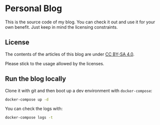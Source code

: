 Personal Blog
=============

This is the source code of my blog. You can check it out and use it for your own benefit.
Just keep in mind the licensing constraints.

## License
The contents of the articles of this blog are under [CC BY-SA 4.0][cc-by-sa].

Please stick to the usage allowed by the licenses.

## Run the blog locally
Clone it with git and then boot up a dev environment with `docker-compose`:

```bash
docker-compose up -d
```

You can check the logs with:

```bash
docker-compose logs -t
```

[cc-by-sa]: https://creativecommons.org/licenses/by-sa/4.0/
